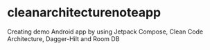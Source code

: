 # cleanarchitecturenoteapp
Creating demo Android app by using Jetpack Compose, Clean Code Architecture, Dagger-Hilt and Room DB
